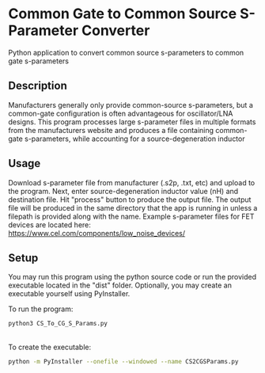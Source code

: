 # Common Gate to Common Source S-Parameter Converter
Python application to convert common source s-parameters to common gate s-parameters

## Description
Manufacturers generally only provide common-source s-parameters, but a common-gate configuration is often advantageous for oscillator/LNA designs. 
This program processes large s-parameter files in multiple formats from the manufacturers website and produces a file containing common-gate s-parameters, while accounting for a source-degeneration inductor

## Usage
Download s-parameter file from manufacturer (.s2p, .txt, etc) and upload to the program. Next, enter source-degeneration inductor value (nH) and destination file. Hit "process" button to produce the output file. The output file will be produced in the same directory that the app is running in unless a filepath is provided along with the name. Example s-parameter files for FET devices are located here: https://www.cel.com/components/low_noise_devices/

## Setup
You may run this program using the python source code or run the provided executable located in the "dist" folder. Optionally, you may create an executable yourself using PyInstaller.

To run the program:

```bash
python3 CS_To_CG_S_Params.py
```
\
To create the executable:
```bash
python -m PyInstaller --onefile --windowed --name CS2CGSParams.py
```
